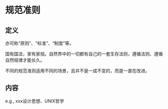 # 规范准则

## 定义
亦可称“原则”、“标准”、“制度”等。

国有国法，家有家规。自然界中的一切都有自己的一套生存法则，遵循法则、遵循自然规律才能长久。

不同的规范准则适用不同的场景，且并不是一成不变的，而是一直在改进。

## 内容
e.g., xxx设计思想、UNIX哲学